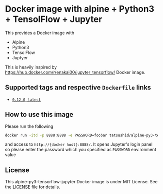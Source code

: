 Docker image with alpine + Python3 + TensolFlow + Jupyter
=========================================================

This provides a Docker image with

- Alpine
- Python3
- TensolFlow
- Juptyer

This is heavily inspired by https://hub.docker.com/r/enakai00/jupyter_tensorflow/
Docker image.

## Supported tags and respective `Dockerfile` links

- [`0.12.0`, `latest`](https://github.com/tatsushid/docker-alpine-py3-tensorflow-jupyter/blob/master/Dockerfile)

## How to use this image

Please run the following

```bash
docker run -itd -p 8888:8888 -e PASSWORD=foobar tatsushid/alpine-py3-tensorflow-jupyter
```

and access to `http://{docker host}:8888/`. It opens Jupyter's login panel so
please enter the password which you specified as `PASSWORD` environment value

## License
This alpine-py3-tensorflow-jupyter Docker image is under MIT License. See the
[LICENSE][license] file for details.

[license]: https://github.com/tatsushid/docker-alpine-py3-tensorflow-jupyter/blob/master/LICENSE
